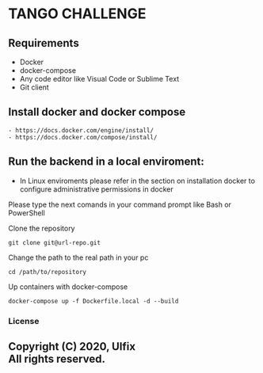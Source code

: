 # TANGO CHALLENGE

## Requirements
  - Docker
  - docker-compose
  - Any code editor like Visual Code or Sublime Text
  - Git client

## Install docker and docker compose
    - https://docs.docker.com/engine/install/
    - https://docs.docker.com/compose/install/
    
## Run the backend in a local enviroment:

- In Linux enviroments please refer in the section on installation docker to configure administrative permissions in docker

Please type the next comands in your command prompt like Bash or PowerShell

Clone the repository
```
git clone git@url-repo.git
```
Change the path to the real path in your pc
```
cd /path/to/repository
```
Up containers with docker-compose
```
docker-compose up -f Dockerfile.local -d --build
```
### License

Copyright (C) 2020, Ulfix  
 All rights reserved.
----

